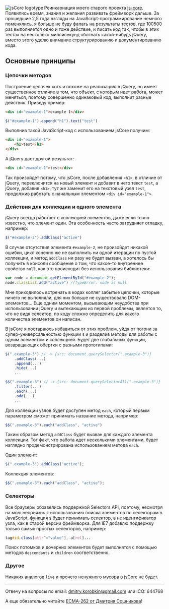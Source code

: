 ﻿<img src="http://habrastorage.org/storage2/ff8/4a3/f91/ff84a3f918616a4842e66b9d40026441.png" alt="jsCore logotype" align="left">Реинкарнация моего старого проекта [js-core](http://code.google.com/p/js-core/). Появились время, знания и желания развивать фреймворк дальше. За прошедшие 2,5 года взгляды на JavaScript-программирование немного поменялись, я больше не буду фапать на результаты тестов, где 100500 раз выполняется одно и тоже действие, и писать код так, чтобы в этих тестах на несколько миллисекунд обогнать какой-нибудь jQuery, вместо этого уделю внимание структурированию и документированию кода.
<br clear="left">
## Основные принципы
### Цепочки методов
Построение цепочек хоть и похоже на реализацию в jQuery, но имеет существенное отличие в том, что объект, с которым идет работа, может меняться, поэтому совершенно одинаковый код, выполнит разные действия. Приведу пример:

```html
<div id="example-1">example 1</div>
```

```javascript
$("#example-1").append("h1").text("test")
```

Выполнив такой JavaScript-код с использованием jsCore получим:

```html
<div id="example-1">
	<h1>test</h1>
</div>
```

А jQuery даст другой результат:

```html
<div id="example-1">test</div>
```

Так произойдет потому, что jsCore, после добавления `<h1>`, в отличие от jQuery, переключится на новый элемент и добавит в него текст `test`, а jQuery, добавив `<h1>`, тут же заменит его на текстовый узел `test`, продолжив работать с начальным элементом `<div id="example-1">`.



### Действия для коллекции и одного элемента
jQuery всегда работает с коллекцией элементов, даже если точно известно, что элемент один. Эта особенность часто затрудняет отладку, например:
```javascript
$("#example-2").addClass("active")
```

В случае отсутствия элемента `#example-2`, не произойдет никакой ошибки, цикл конечно же не выполнить ни одной итерации по пустой коллекции, и метод `addClass` ни разу не будет вызван, а хотелось бы получить в консоли сообщение о том, что какое-то внутреннее свойство `null`, как это происходит без использования библиотеки:
```javascript
var node = document.getElementById("#example-2");
node.classList.add("active") //TypeError: node is null
```

Мне приходилось встречать в кодах коллег забытые цепочки, которые ничего не выполняли, для них больше не существовало DOM-элементов… Еще одним моментом, вызывающим неудобства при использовании jQuery и вытекающим из первой проблемы, является то, что не видя селектор, по коду сложно определить для какого количества элементов он написан.

В jsCore я постараюсь избавиться от этих проблем, уйдя от погони за супер-универсальностью функции `$` и разделив методы для работы с одним элементом и коллекцией. Будет две глобальных функции, возвращающих обёртки с разными прототипами:
```javascript
$(".example-3") // -> {src: document.querySelector(".example-3")}
	.addClass(...)
	.append(...)
	.hide(...)
	...

$$(".example-3") // -> {src: document.querySelectorAll(".example-3")}
	.filter(...)
	.each(...)
	.odd(...)
	...
```

Для коллекции узлов будет доступен метод `each`, который первым параметром сможет принимать название метода, например:
```javascript
$$(".example-3").each("addClass", "active")
```

Таким образом метод `addClass` будет вызван для каждого элемента коллекции. Тот факт, что работа идет несколькими элементами, будет наглядно продемонстрирована использованием метода `each`.

Один элемент:
```javascript
$(".example-3").addClass("active");
```

Коллекция элементов:
```javascript
$$(".example-3").each("addClass", "active");
```


### Селекторы
Все браузеры обзавелись поддержкой Selectors API, поэтому, несмотря на мою неприязнь к использованию поиска элементов по селекторам в JavaScript, функция `$` будет принимать селектор, а не идентификатор узла, как в старой версии фреймворка. Для IE7 добавлю поддержку только самых простых селекторов, например:
```css
tag#id.class[attr^="value"], a[rel]...
```

Поиск потомков и дочерних элементов будет выполнятся с помощью методов `descendants` и `children` соответственно.


### Другое
Никаких аналогов `live` и прочего ненужного мусора в jsCore не будет.




***
Отвечу на вопросы по email: [dmitry.korobkin@gmail.com](mailto:dmitry.korobkin@gmail.com) или ICQ: 644768

А еще обязательно читайте [ECMA-262 от Дмитрия Сошникова](http://dmitrysoshnikov.com/)!